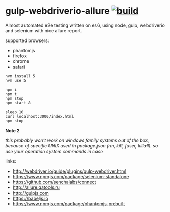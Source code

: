 gulp-webdriverio-allure [![build](https://travis-ci.org/daggerok/gulp-webdriverio-allure.svg?branch=master)](https://travis-ci.org/daggerok/gulp-webdriverio-allure)
=======================

Almost automated e2e testing written on es6, using node, gulp, webdriverio and selenium with nice allure report.

supported browsers:

- phantomjs
- firefox
- chrome
- safari


```shell
nvm install 5
nvm use 5

npm i
npm t
npm stop
npm start &

sleep 10
curl localhost:3000/index.html
npm stop
```

**Note 2**

*this probably won't work on windows family systems out of the box, because of specific UNIX used in package.json (rm, kill, fuser, killall). so use your operation system commands in case*

links:

- http://webdriver.io/guide/plugins/gulp-webdriver.html
- https://www.npmjs.com/package/selenium-standalone
- https://github.com/senchalabs/connect
- http://allure.qatools.ru
- http://gulpjs.com
- https://babeljs.io
- https://www.npmjs.com/package/phantomjs-prebuilt
